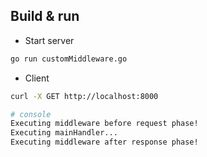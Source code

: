 
## Build & run

* Start server
```bash
go run customMiddleware.go
```

* Client
```bash
curl -X GET http://localhost:8000

# console
Executing middleware before request phase!
Executing mainHandler...
Executing middleware after response phase!
```

